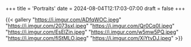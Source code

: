 +++
title = 'Portraits'
date = 2024-08-04T12:17:03-07:00
draft = false
+++

{{< gallery "https://i.imgur.com/ADfqWOC.jpeg" "https://i.imgur.com/2073sxl.jpeg" "https://i.imgur.com/Qr0Cq0I.jpeg" "https://i.imgur.com/EsElZin.jpeg" "https://i.imgur.com/w5mw5PQ.jpeg" "https://i.imgur.com/fiStMLO.jpeg" "https://i.imgur.com/XiYtvDJ.jpeg"  >}}